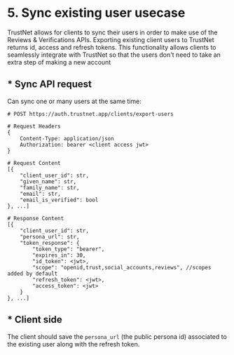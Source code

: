 # 5. Sync existing user usecase

TrustNet allows for clients to sync their users in order to make use of the Reviews & Verifications APIs. Exporting
existing client users to TrustNet returns id, access and refresh tokens. This functionality allows clients to seamlessly
integrate with TrustNet so that the users don't need to take an extra step of making a new account

## * Sync API request

Can sync one or many users at the same time:

```
# POST https://auth.trustnet.app/clients/export-users

# Request Headers
{
    Content-Type: application/json
    Authorization: bearer <client access jwt>
}

# Request Content
[{
	"client_user_id": str,
    "given_name": str,
    "family_name": str,
    "email": str,
    "email_is_verified": bool
}, ...]

# Response Content
[{
    "client_user_id": str,
    "persona_url": str,
    "token_response": {
        "token_type": "bearer",
        "expires_in": 30,
        "id_token": <jwt>,
        "scope": "openid,trust,social_accounts,reviews", //scopes added by default
        "refresh_token": <jwt>,
        "access_token": <jwt>
    }
}, ...]
```

##  * Client side

The client should save the `persona_url` (the public persona id) associated to the existing user along with the refresh
token. 